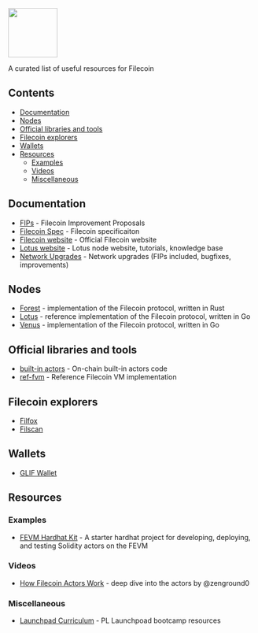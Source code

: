 <img src="https://filecoin.io/images/filecoin-logo.svg" width="100">

A curated list of useful resources for Filecoin


## Contents
- [Documentation](#Documentation)
- [Nodes](#Nodes)
- [Official libraries and tools](#official-libraries-and-tools)
- [Filecoin explorers](#filecoin-explorers)
- [Wallets](#wallets)
- [Resources](#resources)
  * [Examples](#examples)
  * [Videos](#videos)
  * [Miscellaneous](#miscellaneous)


## Documentation
- [FIPs](https://github.com/filecoin-project/FIPs) - Filecoin Improvement Proposals
- [Filecoin Spec](https://spec.filecoin.io/) - Filecoin specificaiton
- [Filecoin website](https://filecoin.io/) - Official Filecoin website
- [Lotus website](https://lotus.filecoin.io/) - Lotus node website, tutorials, knowledge base
- [Network Upgrades](https://github.com/filecoin-project/tpm/tree/master/Network%20Upgrades) - Network upgrades (FIPs included, bugfixes, improvements)

## Nodes
- [Forest](https://github.com/ChainSafe/forest) - implementation of the Filecoin protocol, written in Rust
- [Lotus](https://github.com/filecoin-project/lotus) - reference implementation of the Filecoin protocol, written in Go
- [Venus](https://github.com/filecoin-project/venus) - implementation of the Filecoin protocol, written in Go

## Official libraries and tools
- [built-in actors](https://github.com/filecoin-project/builtin-actors) - On-chain built-in actors code
- [ref-fvm](https://github.com/filecoin-project/ref-fvm) - Reference Filecoin VM implementation

## Filecoin explorers
- [Filfox](https://filfox.info/)
- [Filscan](https://filscan.io/)

## Wallets
- [GLIF Wallet](https://wallet.glif.io/)

## Resources

### Examples
- [FEVM Hardhat Kit](https://github.com/filecoin-project/FEVM-Hardhat-Kit) - A starter hardhat project for developing, deploying, and testing Solidity actors on the FEVM

### Videos
- [How Filecoin Actors Work](https://www.youtube.com/watch?v=9JbwbTPonv0) - deep dive into the actors by @zenground0

### Miscellaneous
- [Launchpad Curriculum](https://curriculum.pl-launchpad.io/) - PL Launchpoad bootcamp resources
